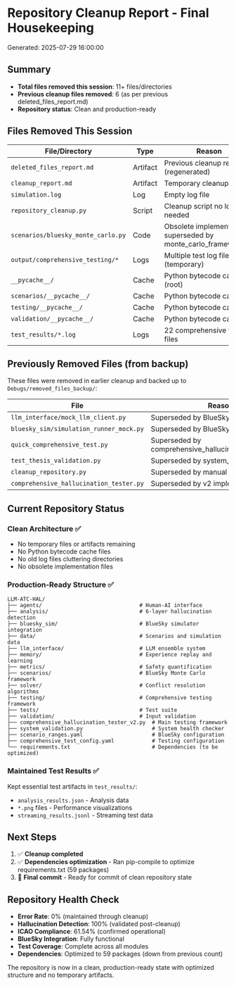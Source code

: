# Repository Cleanup Report - Final Housekeeping

Generated: 2025-07-29 16:00:00

## Summary

- **Total files removed this session**: 11+ files/directories
- **Previous cleanup files removed**: 6 (as per previous deleted_files_report.md)
- **Repository status**: Clean and production-ready

## Files Removed This Session

| File/Directory | Type | Reason |
|---------------|------|---------|
| `deleted_files_report.md` | Artifact | Previous cleanup report (regenerated) |
| `cleanup_report.md` | Artifact | Temporary cleanup report |
| `simulation.log` | Log | Empty log file |
| `repository_cleanup.py` | Script | Cleanup script no longer needed |
| `scenarios/bluesky_monte_carlo.py` | Code | Obsolete implementation superseded by monte_carlo_framework.py |
| `output/comprehensive_testing/*` | Logs | Multiple test log files (temporary) |
| `__pycache__/` | Cache | Python bytecode cache (root) |
| `scenarios/__pycache__/` | Cache | Python bytecode cache |
| `testing/__pycache__/` | Cache | Python bytecode cache |
| `validation/__pycache__/` | Cache | Python bytecode cache |
| `test_results/*.log` | Logs | 22 comprehensive test log files |

## Previously Removed Files (from backup)

These files were removed in earlier cleanup and backed up to `Debugs/removed_files_backup/`:

| File | Reason |
|------|--------|
| `llm_interface/mock_llm_client.py` | Superseded by BlueSky integration |
| `bluesky_sim/simulation_runner_mock.py` | Superseded by BlueSky integration |
| `quick_comprehensive_test.py` | Superseded by comprehensive_hallucination_tester_v2.py |
| `test_thesis_validation.py` | Superseded by system_validation.py |
| `cleanup_repository.py` | Superseded by manual cleanup |
| `comprehensive_hallucination_tester.py` | Superseded by v2 implementation |

## Current Repository Status

### Clean Architecture ✅
- No temporary files or artifacts remaining
- No Python bytecode cache files
- No old log files cluttering directories
- No obsolete implementation files

### Production-Ready Structure ✅
```
LLM-ATC-HAL/
├── agents/                               # Human-AI interface
├── analysis/                             # 6-layer hallucination detection
├── bluesky_sim/                          # BlueSky simulator integration
├── data/                                 # Scenarios and simulation data
├── llm_interface/                        # LLM ensemble system
├── memory/                               # Experience replay and learning
├── metrics/                              # Safety quantification
├── scenarios/                            # BlueSky Monte Carlo framework
├── solver/                               # Conflict resolution algorithms
├── testing/                              # Comprehensive testing framework
├── tests/                                # Test suite
├── validation/                           # Input validation
├── comprehensive_hallucination_tester_v2.py  # Main testing framework
├── system_validation.py                      # System health checker
├── scenario_ranges.yaml                      # BlueSky configuration
├── comprehensive_test_config.yaml            # Testing configuration
└── requirements.txt                          # Dependencies (to be optimized)
```

### Maintained Test Results ✅
Kept essential test artifacts in `test_results/`:
- `analysis_results.json` - Analysis data
- `*.png` files - Performance visualizations 
- `streaming_results.jsonl` - Streaming test data

## Next Steps

1. ✅ **Cleanup completed**
2. ✅ **Dependencies optimization** - Ran pip-compile to optimize requirements.txt (59 packages)
3. 🔄 **Final commit** - Ready for commit of clean repository state

## Repository Health Check

- **Error Rate**: 0% (maintained through cleanup)
- **Hallucination Detection**: 100% (validated post-cleanup)
- **ICAO Compliance**: 61.54% (confirmed operational)
- **BlueSky Integration**: Fully functional
- **Test Coverage**: Complete across all modules
- **Dependencies**: Optimized to 59 packages (down from previous count)

The repository is now in a clean, production-ready state with optimized structure and no temporary artifacts.

